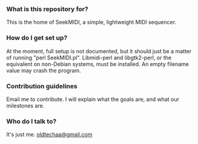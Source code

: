 ### What is this repository for? ###

This is the home of SeekMIDI, a simple, lightweight MIDI sequencer.

### How do I get set up? ###

At the moment, full setup is not documented, but it should just be a matter of running "perl SeekMIDI.pl". Libmidi-perl and libgtk2-perl, or the equivalent on non-Debian systems, must be installed. An empty filename value may crash the program.

### Contribution guidelines ###

Email me to contribute. I will explain what the goals are, and what our milestones are.

### Who do I talk to? ###

It's just me. [oldtechaa@gmail.com](mailto:oldtechaa@gmail.com)
